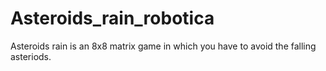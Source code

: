 # Asteroids_rain_robotica
Asteroids rain is an 8x8 matrix game in which you have to avoid the falling asteriods.
